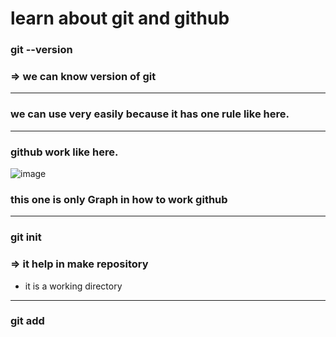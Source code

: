 # learn about git and github

### git --version 
### => we can know version of git 
----

### we can use very easily because it has one rule like here.
----
### github work like here.

![image](https://github.com/user-attachments/assets/6beed8f2-6432-427d-b9af-d780bec8d6e8)

### this one is only Graph in how to work github
-----
### git init
### => it help in make repository
* it is a working directory
---- 
### git add 


